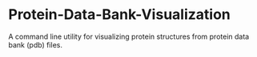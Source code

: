 # Protein-Data-Bank-Visualization
A command line utility for visualizing protein structures from protein data bank (pdb) files.
